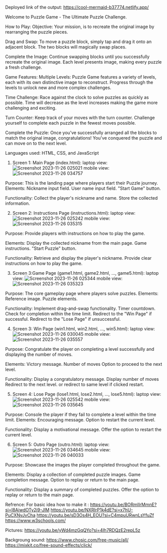 Deployed link of the output: https://cool-mermaid-b37774.netlify.app/

Welcome to Puzzle Game - The Ultimate Puzzle Challenge.

How to Play:
Objective: Your mission, is to recreate the original image by rearranging the puzzle pieces.

Drag and Swap: To move a puzzle block, simply tap and drag it onto an adjacent block. The two blocks will magically swap places.

Complete the Image: Continue swapping blocks until you successfully recreate the original image. Each level presents image, making every puzzle a fresh challenge.

Game Features: Multiple Levels: Puzzle Game features a variety of levels, each with its own distinctive image to reconstruct. Progress through the levels to unlock new and more complex challenges.

Time Challenge: Race against the clock to solve puzzles as quickly as possible. Time will decrease as the level increases making the game more challenging and exciting.

Turn Counter: Keep track of your moves with the turn counter. Challenge yourself to complete each puzzle in the fewest moves possible.

Complete the Puzzle: Once you've successfully arranged all the blocks to match the original image, congratulations! You've conquered the puzzle and can move on to the next level.

Languages used: HTML, CSS, and JavaScript

1. Screen 1: Main Page (index.html):
laptop view:
![Screenshot 2023-11-26 025021](https://github.com/CHINMAYEEHARANE58/Puzzle-Game-FEWD-CA2/assets/144110866/813772c1-92e9-4bd8-b36f-5d07550b1cf2)
mobile view:
![Screenshot 2023-11-26 034757](https://github.com/CHINMAYEEHARANE58/Puzzle-Game-FEWD-CA2/assets/144110866/dcead36d-1382-4273-9044-faa13a98067e)

Purpose: This is the landing page where players start their Puzzle journey.
Elements:
Nickname input field.
User name input field.
"Start Game" button.

Functionality:
Collect the player's nickname and name.
Store the collected information.

2. Screen 2: Instructions Page (instructions.html):
laptop view:
![Screenshot 2023-11-26 025242](https://github.com/CHINMAYEEHARANE58/Puzzle-Game-FEWD-CA2/assets/144110866/0486a4c8-b0ca-4d9e-ab82-14dc16db32a2)
mobile view:
![Screenshot 2023-11-26 035315](https://github.com/CHINMAYEEHARANE58/Puzzle-Game-FEWD-CA2/assets/144110866/00ef55e9-9d80-4aeb-aee6-b748e7a4c7bd)

Purpose: Provide players with instructions on how to play the game.


Elements:
Display the collected nickname from the main page.
Game instructions.
"Start Puzzle" button.

Functionality:
Retrieve and display the player's nickname.
Provide clear instructions on how to play the game.

3. Screen 3:Game Page (game1.html, game2.html, ..., game5.html):
laptop view:
![Screenshot 2023-11-26 025344](https://github.com/CHINMAYEEHARANE58/Puzzle-Game-FEWD-CA2/assets/144110866/8a462f25-be58-4f3b-afd7-a6bf1f928a52)
mobile view:
![Screenshot 2023-11-26 035323](https://github.com/CHINMAYEEHARANE58/Puzzle-Game-FEWD-CA2/assets/144110866/e51febf5-8c5a-4c14-ac3c-9e8218135bdd)

Purpose: The core gameplay page where players solve puzzles.
Elements:
Reference image.
Puzzle elements.

Functionality:
Implement drag-and-swap functionality.
Timer countdown.
Check for completion within the time limit.
Redirect to the "Win Page" if successful.
Redirect to the "Lose Page" if unsuccessful.

4. Screen 3: Win Page (win1.html, win2.html, ..., win5.html):
laptop view:
![Screenshot 2023-11-26 030045](https://github.com/CHINMAYEEHARANE58/Puzzle-Game-FEWD-CA2/assets/144110866/84c6a054-097e-495b-bc4b-abb1a2bc8611)
mobile view:
![Screenshot 2023-11-26 035557](https://github.com/CHINMAYEEHARANE58/Puzzle-Game-FEWD-CA2/assets/144110866/ec86cb67-eeb7-462e-8565-70e6b1df8e7d)

Purpose: Congratulate the player on completing a level successfully and displaying the number of moves.

Elements:
Victory message.
Number of moves
Option to proceed to the next level.

Functionality:
Display a congratulatory message.
Display number of moves
Redirect to the next level.
or redirect to same level if clicked restart.

5. Screen 4: Lose Page (lose1.html, lose2.html, ..., lose5.html):
laptop view:
![Screenshot 2023-11-26 025542](https://github.com/CHINMAYEEHARANE58/Puzzle-Game-FEWD-CA2/assets/144110866/73cc911d-29ed-4c3e-a8c0-e45ee3ea6906)
mobile view:
![Screenshot 2023-11-26 035645](https://github.com/CHINMAYEEHARANE58/Puzzle-Game-FEWD-CA2/assets/144110866/377a719d-08fb-4127-900e-b315ea48eac8)

Purpose: Console the player if they fail to complete a level within the time limit.
Elements:
Encouraging message.
Option to restart the current level.

Functionality:
Display a motivational message.
Offer the option to restart the current level.

6. Screen 5: Outro Page (outro.html):
laptop view:
![Screenshot 2023-11-26 034645](https://github.com/CHINMAYEEHARANE58/Puzzle-Game-FEWD-CA2/assets/144110866/49d5b1f7-57dd-459f-86d9-a90fcfd27b13)
mobile view:
![Screenshot 2023-11-26 040033](https://github.com/CHINMAYEEHARANE58/Puzzle-Game-FEWD-CA2/assets/144110866/e942cd7d-5967-4489-bbb1-033c0ec1c154)

Purpose: Showcase the images the player completed throughout the game.

Elements:
Display a collection of completed puzzle images.
Game completion message.
Option to replay or return to the main page.

Functionality:
Display a summary of completed puzzles.
Offer the option to replay or return to the main page.

Refrence:
For basic idea how to make it :
https://youtu.be/BORmIIrMmnE?si=l8AiwdOTy2j9-JlM
https://youtu.be/NXRIrP1k4dE?si=x7hU-PuCXNvJvCha
https://youtu.be/sD3Os4H_EOU?si=C4mpuURwnLsYfuZf
https://www.w3schools.com/


Pictures:
https://youtu.be/yWd4mzGqQYo?si=4Ih7RDQzE2repL5z

Backgroung sound:
https://www.chosic.com/free-music/all/
https://mixkit.co/free-sound-effects/click/


